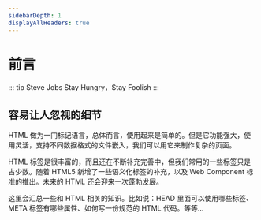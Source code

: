 ```yaml
---
sidebarDepth: 1
displayAllHeaders: true
---
```


# 前言
::: tip Steve Jobs
Stay Hungry，Stay Foolish
:::


## 容易让人忽视的细节

HTML 做为一门标记语言，总体而言，使用起来是简单的。但是它功能强大，使用灵活，支持不同数据格式的文件嵌入，我们可以用它来制作复杂的页面。

HTML 标签是很丰富的，而且还在不断补充完善中，但我们常用的一些标签只是占少数。随着 HTML5 新增了一些语义化标签的补充，以及 Web Component 标准的推出。未来的 HTML 还会迎来一次蓬勃发展。

这里会汇总一些和 HTML 相关的知识。比如说：HEAD 里面可以使用哪些标签、META 标签有哪些属性、如何写一份规范的 HTML 代码。等等...